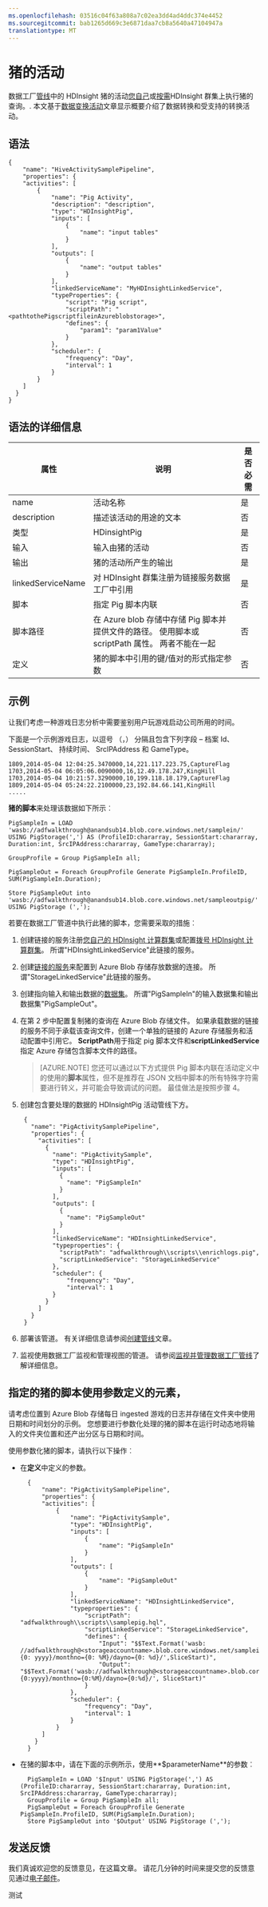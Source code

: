 ```yaml
---
ms.openlocfilehash: 03516c04f63a808a7c02ea3dd4ad4ddc374e4452
ms.sourcegitcommit: bab1265d669c3e6871daa7cb8a5640a47104947a
translationtype: MT
---
```

<properties 
    pageTitle="猪的活动" 
    description="了解如何使用猪的活动在 Azure 数据工厂上请求/您自己的 HDInsight 群集上运行 Pig 脚本。" 
    services="data-factory" 
    documentationCenter="" 
    authors="spelluru" 
    manager="jhubbard" 
    editor="monicar"/>

<tags 
    ms.service="data-factory" 
    ms.workload="data-services" 
    ms.tgt_pltfrm="na" 
    ms.devlang="na" 
    ms.topic="article" 
    ms.date="07/26/2015" 
    ms.author="spelluru"/>

# 猪的活动

数据工厂[管线](data-factory-create-pipelines.md)中的 HDInsight 猪的活动[您自己](data-factory-compute-linked-services.md#azure-hdinsight-linked-service)或[按需](data-factory-compute-linked-services.md#azure-hdinsight-on-demand-linked-service)HDInsight 群集上执行猪的查询。. 本文基于[数据变换活动](data-factory-data-transformation-activities.md)文章显示概要介绍了数据转换和受支持的转换活动。

## 语法

    {
        "name": "HiveActivitySamplePipeline",
        "properties": {
        "activities": [
            {
                "name": "Pig Activity",
                "description": "description",
                "type": "HDInsightPig",
                "inputs": [
                    {
                        "name": "input tables"
                    }
                ],
                "outputs": [
                    {
                        "name": "output tables"
                    }
                ],
                "linkedServiceName": "MyHDInsightLinkedService",
                "typeProperties": {
                    "script": "Pig script",
                    "scriptPath": "<pathtothePigscriptfileinAzureblobstorage>",
                    "defines": {
                        "param1": "param1Value"
                    }
                },
                "scheduler": {
                    "frequency": "Day",
                    "interval": 1
                }
            }
        ]
      }
    }

## 语法的详细信息

属性 | 说明 | 是否必需
-------- | ----------- | --------
name | 活动名称 | 是
description | 描述该活动的用途的文本 | 否
类型 | HDinsightPig | 是
输入 | 输入由猪的活动 | 否
输出 | 猪的活动所产生的输出 | 是
linkedServiceName | 对 HDInsight 群集注册为链接服务数据工厂中引用 | 是
脚本 | 指定 Pig 脚本内联 | 否
脚本路径 | 在 Azure blob 存储中存储 Pig 脚本并提供文件的路径。 使用脚本或 scriptPath 属性。 两者不能在一起 | 否
定义 | 猪的脚本中引用的键/值对的形式指定参数 | 否

## 示例

让我们考虑一种游戏日志分析中需要鉴别用户玩游戏启动公司所用的时间。
 
下面是一个示例游戏日志，以逗号 （，） 分隔且包含下列字段 – 档案 Id、 SessionStart、 持续时间、 SrcIPAddress 和 GameType。

    1809,2014-05-04 12:04:25.3470000,14,221.117.223.75,CaptureFlag
    1703,2014-05-04 06:05:06.0090000,16,12.49.178.247,KingHill
    1703,2014-05-04 10:21:57.3290000,10,199.118.18.179,CaptureFlag
    1809,2014-05-04 05:24:22.2100000,23,192.84.66.141,KingHill
    .....

**猪的脚本**来处理该数据如下所示︰

    PigSampleIn = LOAD 'wasb://adfwalkthrough@anandsub14.blob.core.windows.net/samplein/' USING PigStorage(',') AS (ProfileID:chararray, SessionStart:chararray, Duration:int, SrcIPAddress:chararray, GameType:chararray);
    
    GroupProfile = Group PigSampleIn all;
    
    PigSampleOut = Foreach GroupProfile Generate PigSampleIn.ProfileID, SUM(PigSampleIn.Duration);
    
    Store PigSampleOut into 'wasb://adfwalkthrough@anandsub14.blob.core.windows.net/sampleoutpig/' USING PigStorage (',');

若要在数据工厂管道中执行此猪的脚本，您需要采取的措施︰

1. 创建链接的服务注册[您自己的 HDInsight 计算群集](data-factory-compute-linked-services.md#azure-hdinsight-linked-service)或配置[拨号 HDInsight 计算群集](data-factory-compute-linked-services.md#azure-hdinsight-on-demand-linked-service)。 所谓"HDInsightLinkedService"此链接的服务。
2.  创建[链接的服务](data-factory-azure-storage-connector.md)来配置到 Azure Blob 存储存放数据的连接。 所谓"StorageLinkedService"此链接的服务。
3.  创建指向输入和输出数据的[数据集](data-factory-create-datasets.md)。 所谓"PigSampleIn"的输入数据集和输出数据集"PigSampleOut"。
4.  在第 2 步中配置复制猪的查询在 Azure Blob 存储文件。 如果承载数据的链接的服务不同于承载该查询文件，创建一个单独的链接的 Azure 存储服务和活动配置中引用它。 **ScriptPath**用于指定 pig 脚本文件和**scriptLinkedService**指定 Azure 存储包含脚本文件的路径。 
    
    > [AZURE.NOTE] 您还可以通过以下方式提供 Pig 脚本内联在活动定义中的使用的**脚本**属性，但不是推荐在 JSON 文档中脚本的所有特殊字符需要进行转义，并可能会导致调试的问题。 最佳做法是按照步骤 4。
5. 创建包含要处理的数据的 HDInsightPig 活动管线下方。

        {
          "name": "PigActivitySamplePipeline",
          "properties": {
            "activities": [
              {
                "name": "PigActivitySample",
                "type": "HDInsightPig",
                "inputs": [
                  {
                    "name": "PigSampleIn"
                  }
                ],
                "outputs": [
                  {
                    "name": "PigSampleOut"
                  }
                ],
                "linkedServiceName": "HDInsightLinkedService",
                "typeproperties": {
                  "scriptPath": "adfwalkthrough\\scripts\\enrichlogs.pig",
                  "scriptLinkedService": "StorageLinkedService"
                },
                "scheduler": {
                    "frequency": "Day",
                    "interval": 1
                }
              }
            ]
          }
        } 
6. 部署该管道。 有关详细信息请参阅[创建管线](data-factory-create-pipelines.md)文章。 
7. 监视使用数据工厂监视和管理视图的管道。 请参阅[监视并管理数据工厂管线](data-factory-monitor-manage-pipelines.md)了解详细信息。

## 指定的猪的脚本使用参数定义的元素，

请考虑位置到 Azure Blob 存储每日 ingested 游戏的日志并存储在文件夹中使用日期和时间划分的示例。 您想要进行参数化处理的猪的脚本在运行时动态地将输入的文件夹位置和还产出分区与日期和时间。
 
使用参数化猪的脚本，请执行以下操作︰

- 在**定义**中定义的参数。

        {
            "name": "PigActivitySamplePipeline",
            "properties": {
            "activities": [
                {
                    "name": "PigActivitySample",
                    "type": "HDInsightPig",
                    "inputs": [
                        {
                            "name": "PigSampleIn"
                        }
                    ],
                    "outputs": [
                        {
                            "name": "PigSampleOut"
                        }
                    ],
                    "linkedServiceName": "HDInsightLinkedService",
                    "typeproperties": {
                        "scriptPath": "adfwalkthrough\\scripts\\samplepig.hql",
                        "scriptLinkedService": "StorageLinkedService",
                        "defines": {
                            "Input": "$$Text.Format('wasb: //adfwalkthrough@<storageaccountname>.blob.core.windows.net/samplein/yearno={0: yyyy}/monthno={0: %M}/dayno={0: %d}/',SliceStart)",
                            "Output": "$$Text.Format('wasb://adfwalkthrough@<storageaccountname>.blob.core.windows.net/sampleout/yearno={0:yyyy}/monthno={0:%M}/dayno={0:%d}/', SliceStart)"
                        }
                    },
                    "scheduler": {
                        "frequency": "Day",
                        "interval": 1
                    }
                }
            ]
          }
        }  
      
- 在猪的脚本中，请在下面的示例所示，使用**$parameterName**的参数︰

        PigSampleIn = LOAD '$Input' USING PigStorage(',') AS (ProfileID:chararray, SessionStart:chararray, Duration:int, SrcIPAddress:chararray, GameType:chararray);   
        GroupProfile = Group PigSampleIn all;       
        PigSampleOut = Foreach GroupProfile Generate PigSampleIn.ProfileID, SUM(PigSampleIn.Duration);      
        Store PigSampleOut into '$Output' USING PigStorage (','); 


 
## 发送反馈
我们真诚欢迎您的反馈意见，在这篇文章。 请花几分钟的时间来提交您的反馈意见通过[电子邮件](mailto:adfdocfeedback@microsoft.com?subject=data-factory-pig-activity.md)。


测试
